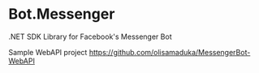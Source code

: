# Bot.Messenger
.NET SDK Library for Facebook's Messenger Bot

Sample WebAPI project https://github.com/olisamaduka/MessengerBot-WebAPI
